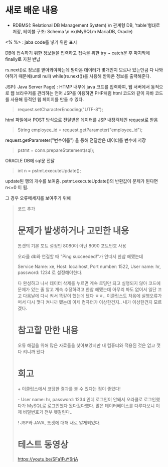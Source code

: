 # 새로 배운 내용
* RDBMS(: Relational DB Management System) \n
관계형 DB, 'table'형태로 저장, 테이블 구조: Schema \n
 ex)MySQLm MariaDB, Oracle)


<% %> : jaba code를 넣기 위한 표시



DB에 접속하기 위한 정보들을 입력하고 접속을 위한 try ~ catch문 후 마지막에 finally로 자원 반납



rs.next()로 정보를 받아와야하는데 받아온 데이터가 몇개인지 모르나 있는만큼 다 나와야하기 때문에(until null) while(re.next())를 사용해 받아온 정보를 출력해준다.



JSP(: Java Server Page)
: HTMP 내부에 java 코드를 입력하여, 웹 서버에서 동적으로 웹 브라우저를 관리하는 언어
JSP를 이용하면 PHP처럼 html 코드와 같이 자바 코드를 사용해 동적인 웹 페이지를 만들 수 있다.


> request.setCharacterEncoding("UTF-8");

html 파일에서 POST 방식으로 전달받은 데이터를 JSP 내장객체인 request로 받음



> String employee_id = request.getParameter("employee_id");

request.getParameter("변수이름") 을 통해 전달받은 데이터를 변수에 저장



> pstmt = conn.prepareStatement(sql);	

ORACLE DB에 sql문 전달



> int n = pstmt.executeUpdate();

update된 행의 개수를 보여줌. pstmt.executeUpdate()의 반환값이 문제가 된다면 n<=0 이 됨.

그 경우 오류메세지를 보여주기 위해 
> <script type="text/javascript">
	if(<%=n%> > 0){
		alert("정상적으로 삭제되었습니다.");
		location.href="../index.html";
	}else{
		alert("입력이 실패했습니다.");	
		history.go(-1);
	}
</script>

코드 추가


# 문제가 발생하거나 고민한 내용
톰캣의 기본 포트 설정인 8080이 아닌 8090 포트번호 사용

오라클 db와 연결할 때 "Ping succeeded!"가 안떠서 한참 헤맸는데 

Service Name: xe, Host: localhost, Port number: 1522, User name: hr, password: 1234 로 설정해야한다.


다 완성하고 나서 데이터 삭제를 누르면 계속 로딩만 되고 실행되지 않아 코드에 문제가 있는 줄 알고 계속 수정하려고 한참 헤맸는데 아무리 봐도 없어서 일단 끄고 다음날에 다시 켜서 똑같이 했는데 됐다 ㅎㅎ..
이클립스도 처음에 실행오류가 떠서 다시 껏다 켜니까 됐는데 이제 컴퓨터가 이상한건지.. 내가 이상한건지 모르겠다.

# 참고할 만한 내용
오류 해결을 위해 많은 자료들을 찾아보았지만 내 컴퓨터와 적용된 것은 없고 껏다 켜니까 됐다


# 회고
\+ 이클립스에서 코딩한 결과를 볼 수 있다는 점이 좋았다!

\- User name: hr, password: 1234 인데 로그인이 안돼서 오라클로 로그인했다가 MySQL로 로그인했다 왔다갔다했다. 많은 데이터베이스를 다루다보니 이제 비밀번호가 전부 헷갈린다..

\! JSP와 JAVA, 톰캣에 대해 새로 알게되었다.

# 테스트 동영상
https://youtu.be/SFa1FuY6rjA
